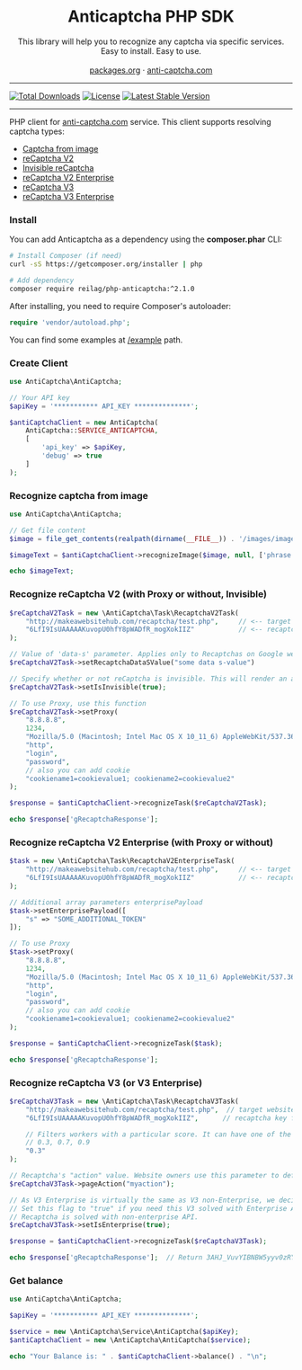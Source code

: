<p align="center">
  <h1 align="center">Anticaptcha PHP SDK</h1>

  <p align="center">
    This library will help you to recognize any captcha via specific services.<br>
    Easy to install. Easy to use.
    <br/>
    <br/>
    <a href="https://packagist.org/packages/reilag/php-anticaptcha">packages.org</a>
    ·
    <a href="http://getcaptchasolution.com/zi0d4paljn">anti-captcha.com</a>
  </p>
</p>

---

[![Total Downloads](https://poser.pugx.org/reilag/php-anticaptcha/downloads)](https://packagist.org/packages/reilag/php-anticaptcha)
[![License](https://poser.pugx.org/reilag/php-anticaptcha/license)](https://packagist.org/packages/reilag/php-anticaptcha)
[![Latest Stable Version](https://poser.pugx.org/reilag/php-anticaptcha/v/stable)](https://packagist.org/packages/reilag/php-anticaptcha)

---


PHP client for  [anti-captcha.com](http://getcaptchasolution.com/zi0d4paljn) service.
This client supports resolving captcha types:
 - [Captcha from image](#recognize-captcha-from-image)
 - [reCaptcha V2](#recognize-recaptcha-v2-with-proxy-or-without)
 - [Invisible reCaptcha](#recognize-recaptcha-v2-with-proxy-or-without)
 - [reCaptcha V2 Enterprise](#recognize-recaptcha-v2-enterprise-with-proxy-or-without)
 - [reCaptcha V3](#recognize-captcha-from-image)
 - [reCaptcha V3 Enterprise](#recognize-recaptcha-v3-or-v3-enterprise)


### Install

You can add Anticaptcha as a dependency using the **composer.phar** CLI:
```bash
# Install Composer (if need)
curl -sS https://getcomposer.org/installer | php

# Add dependency
composer require reilag/php-anticaptcha:^2.1.0
```


After installing, you need to require Composer's autoloader:
```php
require 'vendor/autoload.php';
```

You can find some examples at [/example](/example) path.

### Create Client
```php
use AntiCaptcha\AntiCaptcha;

// Your API key
$apiKey = '*********** API_KEY **************';

$antiCaptchaClient = new AntiCaptcha(
    AntiCaptcha::SERVICE_ANTICAPTCHA,
    [
        'api_key' => $apiKey,
        'debug' => true
    ]
);
```



### Recognize captcha from image

```php
use AntiCaptcha\AntiCaptcha;

// Get file content
$image = file_get_contents(realpath(dirname(__FILE__)) . '/images/image.jpg');

$imageText = $antiCaptchaClient->recognizeImage($image, null, ['phrase' => 0, 'numeric' => 0], 'en');

echo $imageText;
```



### Recognize reCaptcha V2 (with Proxy or without, Invisible)

```php
$reCaptchaV2Task = new \AntiCaptcha\Task\RecaptchaV2Task(
    "http://makeawebsitehub.com/recaptcha/test.php",     // <-- target website address
    "6LfI9IsUAAAAAKuvopU0hfY8pWADfR_mogXokIIZ"           // <-- recaptcha key from target website
);

// Value of 'data-s' parameter. Applies only to Recaptchas on Google web sites.
$reCaptchaV2Task->setRecaptchaDataSValue("some data s-value")

// Specify whether or not reCaptcha is invisible. This will render an appropriate widget for our workers. 
$reCaptchaV2Task->setIsInvisible(true);

// To use Proxy, use this function
$reCaptchaV2Task->setProxy(
    "8.8.8.8",
    1234,
    "Mozilla/5.0 (Macintosh; Intel Mac OS X 10_11_6) AppleWebKit/537.36 (KHTML, like Gecko) Chrome/52.0.2743.116",
    "http",
    "login",
    "password",
    // also you can add cookie
    "cookiename1=cookievalue1; cookiename2=cookievalue2" 
);

$response = $antiCaptchaClient->recognizeTask($reCaptchaV2Task);

echo $response['gRecaptchaResponse'];
```


### Recognize reCaptcha V2 Enterprise (with Proxy or without)

```php
$task = new \AntiCaptcha\Task\RecaptchaV2EnterpriseTask(
    "http://makeawebsitehub.com/recaptcha/test.php",     // <-- target website address
    "6LfI9IsUAAAAAKuvopU0hfY8pWADfR_mogXokIIZ"           // <-- recaptcha key from target website
);

// Additional array parameters enterprisePayload
$task->setEnterprisePayload([
    "s" => "SOME_ADDITIONAL_TOKEN"
]);

// To use Proxy
$task->setProxy(
    "8.8.8.8",
    1234,
    "Mozilla/5.0 (Macintosh; Intel Mac OS X 10_11_6) AppleWebKit/537.36 (KHTML, like Gecko) Chrome/52.0.2743.116",
    "http",
    "login",
    "password",
    // also you can add cookie
    "cookiename1=cookievalue1; cookiename2=cookievalue2" 
);

$response = $antiCaptchaClient->recognizeTask($task);

echo $response['gRecaptchaResponse'];
```



### Recognize reCaptcha V3 (or V3 Enterprise)

```php
$reCaptchaV3Task = new \AntiCaptcha\Task\RecaptchaV3Task(
    "http://makeawebsitehub.com/recaptcha/test.php",  // target website address
    "6LfI9IsUAAAAAKuvopU0hfY8pWADfR_mogXokIIZ",      // recaptcha key from target website

    // Filters workers with a particular score. It can have one of the following values:
    // 0.3, 0.7, 0.9
    "0.3"
);

// Recaptcha's "action" value. Website owners use this parameter to define what users are doing on the page.
$reCaptchaV3Task->pageAction("myaction");

// As V3 Enterprise is virtually the same as V3 non-Enterprise, we decided to roll out it’s support within the usual V3 tasks.
// Set this flag to "true" if you need this V3 solved with Enterprise API. Default value is "false" and
// Recaptcha is solved with non-enterprise API.
$reCaptchaV3Task->setIsEnterprise(true);

$response = $antiCaptchaClient->recognizeTask($reCaptchaV3Task);

echo $response['gRecaptchaResponse'];  // Return 3AHJ_VuvYIBNBW5yyv0zRYJ75VkOKvhKj9_xGBJKnQimF72rfoq3Iy-DyGHMwLAo6a3
```




### Get balance
```php
use AntiCaptcha\AntiCaptcha;

$apiKey = '*********** API_KEY **************';

$service = new \AntiCaptcha\Service\AntiCaptcha($apiKey);
$antiCaptchaClient = new \AntiCaptcha\AntiCaptcha($service);

echo "Your Balance is: " . $antiCaptchaClient->balance() . "\n";
```
